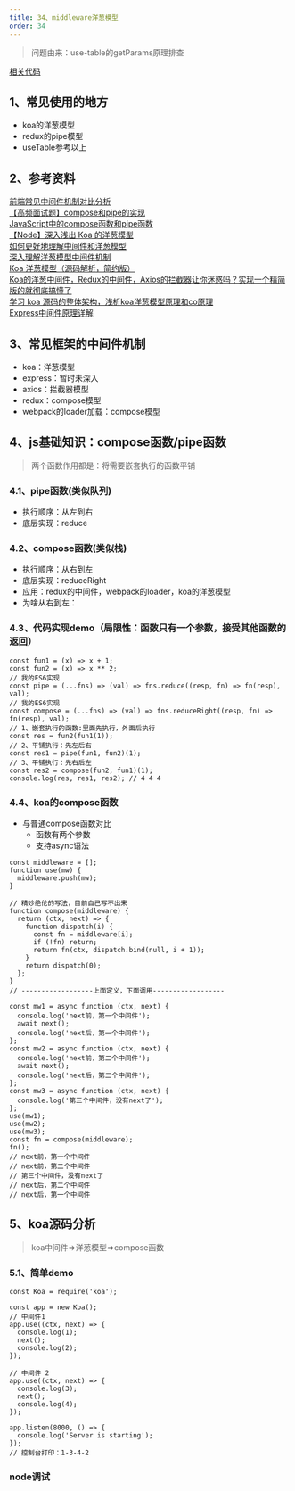 ```yaml
---
title: 34、middleware洋葱模型
order: 34
---
```

> 问题由来：use-table的getParams原理排查

[相关代码](https://github.com/ahooksjs/useTable/blob/v0.2.14/packages/use-query-display/src/index.ts#L70)
## 1、常见使用的地方
+ koa的洋葱模型
+ redux的pipe模型
+ useTable参考以上
 
## 2、参考资料 
[前端常见中间件机制对比分析](https://juejin.cn/post/6882751879118323719)  
[【高频面试题】compose和pipe的实现](https://juejin.cn/post/7008089093775048735)  
[JavaScript中的compose函数和pipe函数](https://juejin.cn/post/6844904061821517832)  
[【Node】深入浅出 Koa 的洋葱模型](https://juejin.cn/post/7012031464237694983)  
[如何更好地理解中间件和洋葱模型](https://juejin.cn/post/6890259747866411022)  
[深入理解洋葱模型中间件机制](https://juejin.cn/post/6844904025767280648)  
[Koa 洋葱模型（源码解析，简约版）](https://juejin.cn/post/6844904121858785294)    
[Koa的洋葱中间件，Redux的中间件，Axios的拦截器让你迷惑吗？实现一个精简版的就彻底搞懂了](https://juejin.cn/post/6844904039608500237)  
[学习 koa 源码的整体架构，浅析koa洋葱模型原理和co原理](https://juejin.cn/post/6844904088220467213)  
[Express中间件原理详解](https://juejin.cn/post/6844903573663416334)
 ## 3、常见框架的中间件机制
 + koa：洋葱模型
 + express：暂时未深入
 + axios：拦截器模型
 + redux：compose模型
 + webpack的loader加载：compose模型

 ## 4、js基础知识：compose函数/pipe函数
> 两个函数作用都是：将需要嵌套执行的函数平铺

### 4.1、pipe函数(类似队列)
+ 执行顺序：从左到右
+ 底层实现：reduce
### 4.2、compose函数(类似栈)
+ 执行顺序：从右到左
+ 底层实现：reduceRight
+ 应用：redux的中间件，webpack的loader，koa的洋葱模型
+ 为啥从右到左：

### 4.3、代码实现demo（局限性：函数只有一个参数，接受其他函数的返回）

```
const fun1 = (x) => x + 1;
const fun2 = (x) => x ** 2;
// 我的ES6实现
const pipe = (...fns) => (val) => fns.reduce((resp, fn) => fn(resp), val);
// 我的ES6实现
const compose = (...fns) => (val) => fns.reduceRight((resp, fn) => fn(resp), val);
// 1、嵌套执行的函数:里面先执行，外面后执行
const res = fun2(fun1(1));
// 2、平铺执行：先左后右
const res1 = pipe(fun1, fun2)(1);
// 3、平铺执行：先右后左
const res2 = compose(fun2, fun1)(1);
console.log(res, res1, res2); // 4 4 4
```
### 4.4、koa的compose函数
+ 与普通compose函数对比
    + 函数有两个参数
    + 支持async语法

```
const middleware = [];
function use(mw) {
  middleware.push(mw);
}

// 精妙绝伦的写法，目前自己写不出来
function compose(middleware) {
  return (ctx, next) => {
    function dispatch(i) {
      const fn = middleware[i];
      if (!fn) return;
      return fn(ctx, dispatch.bind(null, i + 1));
    }
    return dispatch(0);
  };
}
// ------------------上面定义，下面调用------------------

const mw1 = async function (ctx, next) {
  console.log('next前，第一个中间件');
  await next();
  console.log('next后，第一个中间件');
};
const mw2 = async function (ctx, next) {
  console.log('next前，第二个中间件');
  await next();
  console.log('next后，第二个中间件');
};
const mw3 = async function (ctx, next) {
  console.log('第三个中间件，没有next了');
};
use(mw1);
use(mw2);
use(mw3);
const fn = compose(middleware);
fn();
// next前，第一个中间件
// next前，第二个中间件
// 第三个中间件，没有next了
// next后，第二个中间件
// next后，第一个中间件

```
## 5、koa源码分析
> koa中间件=>洋葱模型=>compose函数
### 5.1、简单demo
```
const Koa = require('koa');

const app = new Koa();
// 中间件1
app.use((ctx, next) => {
  console.log(1);
  next();
  console.log(2);
});

// 中间件 2
app.use((ctx, next) => {
  console.log(3);
  next();
  console.log(4);
});

app.listen(8000, () => {
  console.log('Server is starting');
});
// 控制台打印：1-3-4-2
```
### node调试
